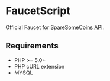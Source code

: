 # FaucetScript

Official Faucet for <a href="https://sparesomecoins.com/developer/">SpareSomeCoins API</a>.

<h2>Requirements</h2>
<ul>
  <li>PHP &gt;= 5.0+</li>
  <li>PHP cURL extension</li>
  <li>MYSQL</li>
</ul>

